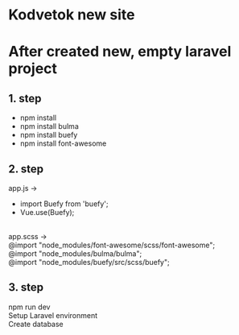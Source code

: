 # Kodvetok new site
# After created new, empty laravel project
## 1. step

* npm install <br />
* npm install bulma <br />
* npm install buefy <br />
* npm install font-awesome <br />

## 2. step
app.js -> <br />
* import Buefy from 'buefy';<br />
* Vue.use(Buefy);<br />
<br />
app.scss -> <br />
@import "node_modules/font-awesome/scss/font-awesome";<br />
@import "node_modules/bulma/bulma";<br />
@import "node_modules/buefy/src/scss/buefy";<br />

## 3. step
npm run dev <br />
Setup Laravel environment<br />
Create database<br />
